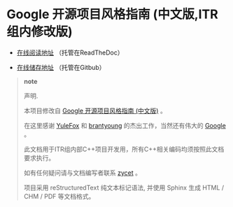 Google 开源项目风格指南 (中文版,ITR组内修改版)
==============================================

-   [在线阅读地址](https://zh-google-styleguide-fix.readthedocs.org/)
    （托管在ReadTheDoc）

-   [在线储存地址](https://github.com/zh-google-styleguide/zh-google-styleguide)
    （托管在Gitbub）

> **note**
>
> 声明.
>
> 本项目修改自 [Google 开源项目风格指南
> (中文版)](http://zh-google-styleguide.readthedocs.org/) 。
>
> 在这里感谢 [YuleFox](http://www.yulefox.com) 和
> [brantyoung](http://yangyubo.com) 的杰出工作，当然还有伟大的
> [Google](http://www.google.com) 。
>
> 此文档用于ITR组内部C++项目开发用，所有C++相关编码均须按照此文档要求执行。
>
> 如有任何疑问请与文档编写者联系 [zycet](zycet@126.com) 。
>
> 项目采用 reStructuredText 纯文本标记语法, 并使用 Sphinx 生成 HTML /
> CHM / PDF 等文档格式。
